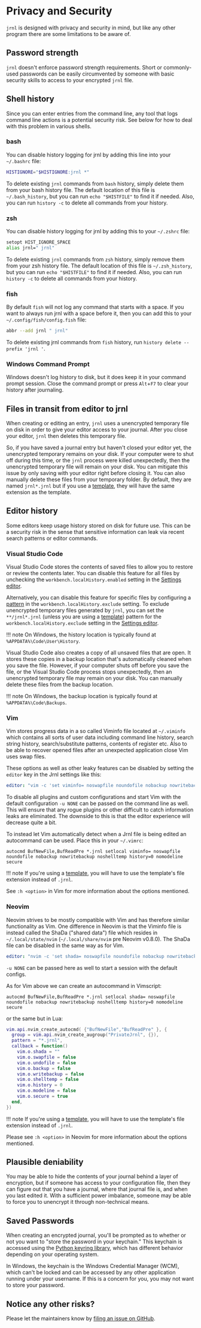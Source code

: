 <!--
Copyright © 2012-2023 jrnl contributors
License: https://www.gnu.org/licenses/gpl-3.0.html
-->

# Privacy and Security

`jrnl` is designed with privacy and security in mind, but like any other
program there are some limitations to be aware of.

## Password strength

`jrnl` doesn't enforce password strength requirements. Short or commonly-used
passwords can be easily circumvented by someone with basic security skills
to access to your encrypted `jrnl` file.

## Shell history

Since you can enter entries from the command line, any tool that logs command
line actions is a potential security risk. See below for how to deal with this
problem in various shells.

### bash

You can disable history logging for jrnl by adding this line into your
`~/.bashrc` file:

``` sh
HISTIGNORE="$HISTIGNORE:jrnl *"
```

To delete existing `jrnl` commands from `bash` history, simply delete them from
your bash history file. The default location of this file is `~/.bash_history`,
but you can run `echo "$HISTFILE"` to find it if needed.  Also, you can run
`history -c` to delete all commands from your history.

### zsh

You can disable history logging for jrnl by adding this to your `~/.zshrc`
file:

``` sh
setopt HIST_IGNORE_SPACE
alias jrnl=" jrnl"
```

To delete existing `jrnl` commands from `zsh` history, simply remove them from
your zsh history file. The default location of this file is `~/.zsh_history`,
but you can run `echo "$HISTFILE"` to find it if needed. Also, you can run
`history -c` to delete all commands from your history.

### fish

By default `fish` will not log any command that starts with a space. If you
want to always run jrnl with a space before it, then you can add this to your
`~/.config/fish/config.fish` file:

``` sh
abbr --add jrnl " jrnl"
```

To delete existing jrnl commands from `fish` history, run `history delete --prefix 'jrnl '`.

### Windows Command Prompt

Windows doesn't log history to disk, but it does keep it in your command prompt
session. Close the command prompt or press `Alt`+`F7` to clear your history
after journaling.

## Files in transit from editor to jrnl

When creating or editing an entry, `jrnl` uses a unencrypted temporary file on
disk in order to give your editor access to your journal. After you close your
editor, `jrnl` then deletes this temporary file.

So, if you have saved a journal entry but haven't closed your editor yet, the
unencrypted temporary remains on your disk. If your computer were to shut off
during this time, or the `jrnl` process were killed unexpectedly, then the
unencrypted temporary file will remain on your disk. You can mitigate this
issue by only saving with your editor right before closing it. You can also
manually delete these files from your temporary folder. By default, they
are named `jrnl*.jrnl` but if you use a
[template](reference-config-file.md#template), they will have the same
extension as the template.

## Editor history

Some editors keep usage history stored on disk for future use. This can be a
security risk in the sense that sensitive information can leak via recent
search patterns or editor commands.

### Visual Studio Code

Visual Studio Code stores the contents of saved files to allow you to restore or
review the contents later. You can disable this feature for all files by unchecking
the `workbench.localHistory.enabled` setting in the
[Settings editor](https://code.visualstudio.com/docs/getstarted/settings#_settings-editor).

Alternatively, you can disable this feature for specific files by configuring a
[pattern](https://code.visualstudio.com/docs/editor/codebasics#_advanced-search-options)
in the `workbench.localHistory.exclude` setting. To exclude unencrypted temporary files generated
by `jrnl`, you can set the `**/jrnl*.jrnl` (unless you are using a
[template](reference-config-file.md#template)) pattern for the `workbench.localHistory.exclude` setting
in the [Settings editor](https://code.visualstudio.com/docs/getstarted/settings#_settings-editor).

!!! note
    On Windows, the history location is typically found at
    `%APPDATA%\Code\User\History`.

Visual Studio Code also creates a copy of all unsaved files that are open.
It stores these copies in a backup location that's automatically cleaned when
you save the file. However, if your computer shuts off before you save the file,
or the Visual Studio Code process stops unexpectedly, then an unencrypted
temporary file may remain on your disk. You can manually delete these files
from the backup location.

!!! note
    On Windows, the backup location is typically found at
    `%APPDATA%\Code\Backups`.

### Vim

Vim stores progress data in a so called Viminfo file located at `~/.viminfo`
which contains all sorts of user data including command line history, search
string history, search/substitute patterns, contents of register etc. Also to
be able to recover opened files after an unexpected application close Vim uses
swap files.

These options as well as other leaky features can be disabled by setting the
`editor` key in the Jrnl settings like this:

``` yaml
editor: "vim -c 'set viminfo= noswapfile noundofile nobackup nowritebackup noshelltemp history=0 nomodeline secure'"
```

To disable all plugins and custom configurations and start Vim with the default
configuration `-u NONE` can be passed on the command line as well. This will
ensure that any rogue plugins or other difficult to catch information leaks are
eliminated. The downside to this is that the editor experience will decrease
quite a bit.

To instead let Vim automatically detect when a Jrnl file is being edited an
autocommand can be used. Place this in your `~/.vimrc`:

``` vim
autocmd BufNewFile,BufReadPre *.jrnl setlocal viminfo= noswapfile noundofile nobackup nowritebackup noshelltemp history=0 nomodeline secure
```

!!! note
    If you're using a [template](reference-config-file.md#template), you will
    have to use the template's file extension instead of `.jrnl`.

See `:h <option>` in Vim for more information about the options mentioned.

### Neovim

Neovim strives to be mostly compatible with Vim and has therefore similar
functionality as Vim. One difference in Neovim is that the Viminfo file is
instead called the ShaDa ("shared data") file which resides in
`~/.local/state/nvim` (`~/.local/share/nvim` pre Neovim v0.8.0). The ShaDa file
can be disabled in the same way as for Vim.

``` yaml
editor: "nvim -c 'set shada= noswapfile noundofile nobackup nowritebackup noshelltemp history=0 nomodeline secure'"
```

`-u NONE` can be passed here as well to start a session with the default configs.

As for Vim above we can create an autocommand in Vimscript:

``` vim
autocmd BufNewFile,BufReadPre *.jrnl setlocal shada= noswapfile noundofile nobackup nowritebackup noshelltemp history=0 nomodeline secure
```

or the same but in Lua:

``` lua
vim.api.nvim_create_autocmd( {"BufNewFile","BufReadPre" }, {
  group = vim.api.nvim_create_augroup("PrivateJrnl", {}),
  pattern = "*.jrnl",
  callback = function()
    vim.o.shada = ""
    vim.o.swapfile = false
    vim.o.undofile = false
    vim.o.backup = false
    vim.o.writebackup = false
    vim.o.shelltemp = false
    vim.o.history = 0
    vim.o.modeline = false
    vim.o.secure = true
  end,
})
```

!!! note
    If you're using a [template](reference-config-file.md#template), you will
    have to use the template's file extension instead of `.jrnl`.

Please see `:h <option>` in Neovim for more information about the options mentioned.

## Plausible deniability

You may be able to hide the contents of your journal behind a layer of encryption,
but if someone has access to your configuration file, then they can figure out that
you have a journal, where that journal file is, and when you last edited it.
With a sufficient power imbalance, someone may be able to force you to unencrypt
it through non-technical means.

## Saved Passwords

When creating an encrypted journal, you'll be prompted as to whether or not you
want to "store the password in your keychain." This keychain is accessed using
the [Python keyring library](https://pypi.org/project/keyring/), which has different
behavior depending on your operating system.

In Windows, the keychain is the Windows Credential Manager (WCM), which can't be locked
and can be accessed by any other application running under your username. If this is
a concern for you, you may not want to store your password.

## Notice any other risks?

Please let the maintainers know by [filing an issue on GitHub](https://github.com/jrnl-org/jrnl/issues).
